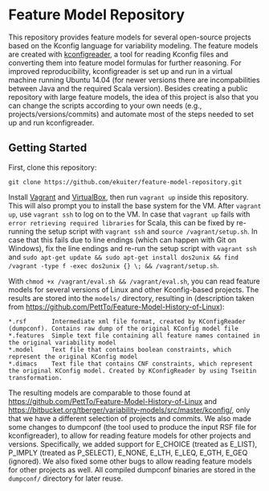 # Feature Model Repository

This repository provides feature models for several open-source projects based on the Kconfig language for variability modeling.
The feature models are created with [kconfigreader](https://github.com/ckaestne/kconfigreader), a tool for reading Kconfig files and converting them into feature model formulas for further reasoning.
For improved reproducibility, kconfigreader is set up and run in a virtual machine running Ubuntu 14.04 (for newer versions there are incompabilities between Java and the required Scala version).
Besides creating a public repository with large feature models, the idea of this project is also that you can change the scripts according to your own needs (e.g., projects/versions/commits) and automate most of the steps needed to set up and run kconfigreader.

## Getting Started

First, clone this repository:

```
git clone https://github.com/ekuiter/feature-model-repository.git
```

Install [Vagrant](https://www.vagrantup.com/) and [VirtualBox](https://www.virtualbox.org/), then run `vagrant up` inside this repository. This will also prompt you to install the base system for the VM.
After `vagrant up`, use `vagrant ssh` to log on to the VM.
In case that `vagrant up` fails with `error retrieving required libraries` for Scala, this can be fixed by re-running the setup script with `vagrant ssh` and `source /vagrant/setup.sh`.
In case that this fails due to line endings (which can happen with Git on Windows), fix the line endings and re-run the setup script with `vagrant ssh` and `sudo apt-get update && sudo apt-get install dos2unix && find /vagrant -type f -exec dos2unix {} \; && /vagrant/setup.sh`.

With `chmod +x /vagrant/eval.sh && /vagrant/eval.sh`, you can read feature models for several versions of Linux and other Kconfig-based projects.
The results are stored into the `models/` directory, resulting in (description taken from https://github.com/PettTo/Feature-Model-History-of-Linux):

```
*.rsf       Intermediate xml file format, created by KConfigReader (dumpconf). Contains raw dump of the original KConfig model file
*.features  Simple text file containing all feature names contained in the original variability model
*.model     Text file that contains boolean constraints, which represent the original KConfig model
*.dimacs    Text file that contains CNF constraints, which represent the original KConfig model. Created by KConfigReader by using Tseitin transformation.
 ```

The resulting models are comparable to those found at https://github.com/PettTo/Feature-Model-History-of-Linux and https://bitbucket.org/tberger/variability-models/src/master/kconfig/, only that we have a different selection of projects and commits.
We also made some changes to dumpconf (the tool used to produce the input RSF file for kconfigreader), to allow for reading feature models for other projects and versions.
Specifically, we added support for E_CHOICE (treated as E_LIST), P_IMPLY (treated as P_SELECT), E_NONE, E_LTH, E_LEQ, E_GTH, E_GEQ (ignored).
We also fixed some other bugs to allow reading feature models for other projects as well.
All compiled dumpconf binaries are stored in the `dumpconf/` directory for later reuse.